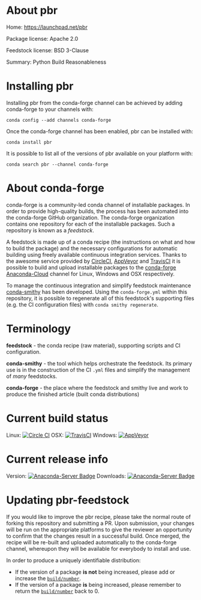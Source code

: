 About pbr
=========

Home: https://launchpad.net/pbr

Package license: Apache 2.0

Feedstock license: BSD 3-Clause

Summary: Python Build Reasonableness



Installing pbr
==============

Installing pbr from the conda-forge channel can be achieved by adding conda-forge to your channels with:

```
conda config --add channels conda-forge
```

Once the conda-forge channel has been enabled, pbr can be installed with:

```
conda install pbr
```

It is possible to list all of the versions of pbr available on your platform with:

```
conda search pbr --channel conda-forge
```


About conda-forge
=================

conda-forge is a community-led conda channel of installable packages.
In order to provide high-quality builds, the process has been automated into the
conda-forge GitHub organization. The conda-forge organization contains one repository
for each of the installable packages. Such a repository is known as a *feedstock*.

A feedstock is made up of a conda recipe (the instructions on what and how to build
the package) and the necessary configurations for automatic building using freely
available continuous integration services. Thanks to the awesome service provided by
[CircleCI](https://circleci.com/), [AppVeyor](http://www.appveyor.com/)
and [TravisCI](https://travis-ci.org/) it is possible to build and upload installable
packages to the [conda-forge](https://anaconda.org/conda-forge)
[Anaconda-Cloud](http://docs.anaconda.org/) channel for Linux, Windows and OSX respectively.

To manage the continuous integration and simplify feedstock maintenance
[conda-smithy](http://github.com/conda-forge/conda-smithy) has been developed.
Using the ``conda-forge.yml`` within this repository, it is possible to regenerate all of
this feedstock's supporting files (e.g. the CI configuration files) with ``conda smithy regenerate``.


Terminology
===========

**feedstock** - the conda recipe (raw material), supporting scripts and CI configuration.

**conda-smithy** - the tool which helps orchestrate the feedstock.
                   Its primary use is in the construction of the CI ``.yml`` files
                   and simplify the management of *many* feedstocks.

**conda-forge** - the place where the feedstock and smithy live and work to
                  produce the finished article (built conda distributions)

Current build status
====================

Linux: [![Circle CI](https://circleci.com/gh/conda-forge/pbr-feedstock.svg?style=svg)](https://circleci.com/gh/conda-forge/pbr-feedstock)
OSX: [![TravisCI](https://travis-ci.org/conda-forge/pbr-feedstock.svg?branch=master)](https://travis-ci.org/conda-forge/pbr-feedstock)
Windows: [![AppVeyor](https://ci.appveyor.com/api/projects/status/github/conda-forge/pbr-feedstock?svg=True)](https://ci.appveyor.com/project/conda-forge/pbr-feedstock/branch/master)

Current release info
====================
Version: [![Anaconda-Server Badge](https://anaconda.org/conda-forge/pbr/badges/version.svg)](https://anaconda.org/conda-forge/pbr)
Downloads: [![Anaconda-Server Badge](https://anaconda.org/conda-forge/pbr/badges/downloads.svg)](https://anaconda.org/conda-forge/pbr)


Updating pbr-feedstock
======================

If you would like to improve the pbr recipe, please take the normal
route of forking this repository and submitting a PR. Upon submission, your changes will
be run on the appropriate platforms to give the reviewer an opportunity to confirm that the
changes result in a successful build. Once merged, the recipe will be re-built and uploaded
automatically to the conda-forge channel, whereupon they will be available for everybody to
install and use.

In order to produce a uniquely identifiable distribution:
 * If the version of a package **is not** being increased, please add or increase
   the [``build/number``](http://conda.pydata.org/docs/building/meta-yaml.html#build-number-and-string).
 * If the version of a package **is** being increased, please remember to return
   the [``build/number``](http://conda.pydata.org/docs/building/meta-yaml.html#build-number-and-string)
   back to 0.
